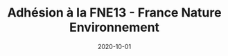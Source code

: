 ---
layout: default
date: 2020-10-01
img: 
category: info
title: "Adhésion à la FNE13 - France Nature Environnement"
description: "C'est fait, nous sommes adhérents ! À plusieurs, on est plus intelligent, mieux informé, plus constructif et plus solide. La FNE a une grande expérience de la défense de l'environnement, une expérience qui sera profitable à la réalisation de nos prochaines actions."
tags: association
tag_url: /association/
doclink: "/doc/adhesion-fne.pdf"
meta: "noindex"
button_name: CR FNE
---
